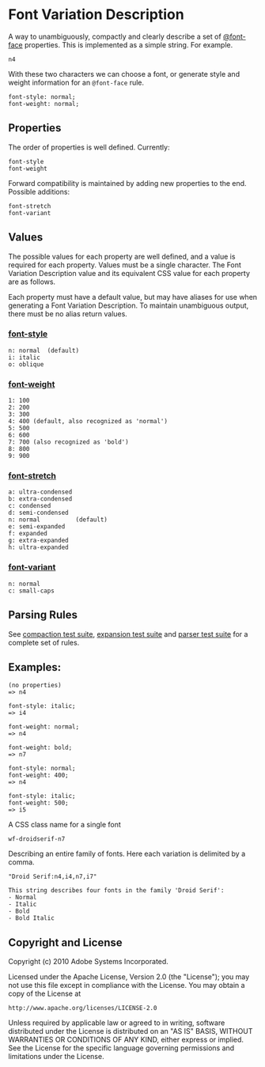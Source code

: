# Font Variation Description

A way to unambiguously, compactly and clearly describe a set of
[@font-face](http://www.w3.org/TR/css3-fonts/) properties. This is implemented
as a simple string. For example.

    n4

With these two characters we can choose a font, or generate style and
weight information for an `@font-face` rule.

    font-style: normal;
    font-weight: normal;


## Properties

The order of properties is well defined. Currently:

    font-style
    font-weight

Forward compatibility is maintained by adding new properties to the end.
Possible additions:

    font-stretch
    font-variant


## Values

The possible values for each property are well defined, and a value is
required for each property. Values must be a single character. The Font
Variation Description value and its equivalent CSS value for each property are
as follows.

Each property must have a default value, but may have aliases for use when
generating a Font Variation Description. To maintain unambiguous output, there
must be no alias return values.

### [font-style](http://www.w3.org/TR/css3-fonts/#font-style0)

    n: normal  (default)
    i: italic
    o: oblique

### [font-weight](http://www.w3.org/TR/css3-fonts/#font-weight0)

    1: 100
    2: 200
    3: 300
    4: 400 (default, also recognized as 'normal')
    5: 500
    6: 600
    7: 700 (also recognized as 'bold')
    8: 800
    9: 900

### [font-stretch](http://www.w3.org/TR/css3-fonts/#font-stretch-prop)

    a: ultra-condensed
    b: extra-condensed
    c: condensed
    d: semi-condensed
    n: normal          (default)
    e: semi-expanded
    f: expanded
    g: extra-expanded
    h: ultra-expanded

### [font-variant](http://www.w3.org/TR/css3-fonts/#propdef-font-variant)

    n: normal
    c: small-caps


## Parsing Rules

See [compaction test suite](http://github.com/typekit/fvd/blob/master/compact.yml),
[expansion test suite](http://github.com/typekit/fvd/blob/master/expand.yml)
and [parser test suite](http://github.com/typekit/fvd/blob/master/parser.yml)
for a complete set of rules.


## Examples:

    (no properties)
    => n4

    font-style: italic;
    => i4

    font-weight: normal;
    => n4

    font-weight: bold;
    => n7

    font-style: normal;
    font-weight: 400;
    => n4

    font-style: italic;
    font-weight: 500;
    => i5

A CSS class name for a single font

    wf-droidserif-n7

Describing an entire family of fonts. Here each variation is delimited by a
comma.

    "Droid Serif:n4,i4,n7,i7"

    This string describes four fonts in the family 'Droid Serif':
    - Normal
    - Italic
    - Bold
    - Bold Italic

## Copyright and License

Copyright (c) 2010 Adobe Systems Incorporated.

Licensed under the Apache License, Version 2.0 (the "License"); you may not use this file except in compliance with the License.  You may obtain a copy of the License at

    http://www.apache.org/licenses/LICENSE-2.0

Unless required by applicable law or agreed to in writing, software distributed under the License is distributed on an "AS IS" BASIS, WITHOUT WARRANTIES OR CONDITIONS OF ANY KIND, either express or implied. See the License for the specific language governing permissions and limitations under the License.
